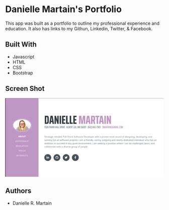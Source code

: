 # Danielle Martain's Portfolio

This app was built as a portfolio to outline my professional experience and education. It also has links to my Githun, Linkedin, Twitter, & Facebook.


## Built With

- Javascript
- HTML
- CSS
- Bootstrap



## Screen Shot

![Portfolio](website-screenshot.png)


## Authors

* Danielle R. Martain

